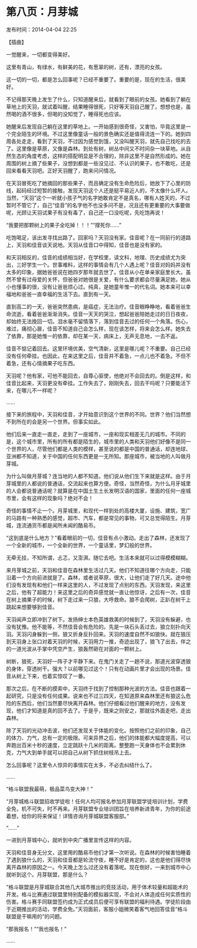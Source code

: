 # 第八页：月芽城


<note>
    <p>
        发布时间：2014-04-04 22:25
    </p>
</note>


【插曲】

一觉醒来，一切都变得美好。

这里有青山，有绿水，有鲜美的花，有葱翠的树，还有，漂亮的女孩。

这一切的一切，都是怎么回事呢？已经不重要了。重要的是，现在的生活，很美好。

不记得那天晚上发生了什么，只知道醒来后，就看到了眼前的女孩。她看到了躺在草地上的天羽，就试着叫醒，结果睡得很死，只好等天羽自己醒了。想想也是，虽然喝的酒不很多，但喝的没知觉了，睡得死也应该。

她醒来后发现自己躺在这里的草地上。一开始感到很奇怪，又害怕，毕竟这里是一个完全陌生的环境。不过这里像童话一般的景色确实还是值得流连一下的。她到四周各处走走，看到了天羽，不过因为感觉到饿，又没叫醒天羽，就先自己找吃的去了。这里像是草原，又像是森林。到处有树，树丛中间又不时间杂一块草地。从自然生态的角度考虑，这样的搭配明显是不合理的，除非这里不是自然形成的。她在周围的树上摘了些果子，没想到都是一些没见过、不认识的果子，也不敢吃，还是回来看看天羽吧。正好天羽醒了，跑来问问情况。

在天羽冒死吃了她摘回的那些果子，而且确定没有生命危险后，她放下了心里的防线，起码经过短暂的接触，发现天羽这个人还是挺平易近人的，不太像什么坏人。当然，“天羽”这个一听就小孩子气的名字她敢肯定不是真名，哪有人姓天的，不过暂时不管它了，自己“佳音”的名字他不也没多问不是，况且还有更重要的大事要做呢，光顾让天羽试果子有没有毒了，自己还一口没吃呢，先吃饱再说！

“我要把那颗树上的果子全吃掉！！！”“撑死你……”

吃饱喝足，该出发寻找出路了。回家吗？天羽没有家。佳音呢？在一同前行的道路上，天羽和佳音谈天说地。天羽从佳音口中得知，佳音也是没有家的。

和天羽相反的，佳音的成绩相当好，在学校里，读文科，地理、历史成绩尤为突出，三好学生一个。世事难料，这样的事情会有几个人遇上呢？佳音对妈妈并没有太多的印象，据她爸爸说在她四岁那年就去世了。佳音从小在单亲家庭里长大。虽然不曾有过母爱的关怀，但爸爸对她很是关爱，有什么要求都会尽量满足她，她从小也懂事的很，没有让爸爸烦心过。纯真，是她童年惟一的代名词。她本来可以幸福地和爸爸一直幸福的生活下去。直到有一天。

直到高二的一天，爸爸突然患病，是癌症，无法治疗。佳音眼睁睁地，看着爸爸生命流逝，看着爸爸渐渐消失。佳音一天天的哭泣，想起爸爸陪她走过的日日夜夜，却始终无法挽回一切。泪水毫不留情落下，落到佳音去过的任何一个角落。伤心，难过，痛彻心扉，佳音不知道自己会怎么样，现在该怎样，将来会怎么样。她失去了依靠，那是她惟一的依靠，却在某一天，病床上，无声无息地，一去不返。

佳音不惦记着回去。这里环境优美，空气清新，这里是哪儿呢？不重要。自己已经没有任何牵挂。也因此，在来这里之后，佳音并不着急，一点儿也不着急。不但不着急，还有心情摘果子吃东西。

天羽呢？他有家，可他不能回去，自尊心驱使，他绝对不会回去的。倒是这样，和佳音比起来，天羽更没有牵挂。工作失去了，刚刚失去，回去干吗呢？只要能活下来，在哪儿不一样呢？

……

接下来的旅程中，天羽和佳音，才开始意识到这个世界的不同。世界？他们当然想不到所在的会是另一个世界。但事实如此。

他们后来一直走一直走，走到了一座城市，一座和现实相差无几的城市。不同的是，这个城市里，所有的所有都是陌生的，城市里的人类和天羽他们好像不是同一个世界的人，尽管他们都是人类的模样，甚至说的都是中国的普通话，却连地球、亚洲都不知道，关于中国的任何东西更是一无所知。那座城市，被当地的人叫做月芽城。

为什么叫做月芽城？连当地的人都不知道。他们说从他们生下来就是这样。由于月芽城里的人都说的普通话，交流起来也算方便。奇怪，当然奇怪，为什么月牙城里的人会都说普通话呢？就算是在中国土生土长发明汉语的国家，里面的任何一座城市里，会有这样的现象吗？绝对不会！

奇怪的事情不止一个。月芽城里，和现代一样到处的高楼大厦，设施、建筑，宽广的马路有一种熟悉的感觉，超市、汽车，都是常见的事物，可又总觉得陌生。月芽城，连流通货币都是闻所未闻的酷易币。

“这到底是什么地方？”看着眼前的一切，佳音有点小激动。走出了森林，还发现了一个全新的城市，一个全新的世界，一个童话里，梦幻般的世界。

无牵无挂，不知所谓，忐忑，又澎湃。随它去吧。生活本来就可以过得模模糊糊。

来月芽城之前，天羽和佳音在森林里生活过几天。他们不知道往哪个方向走，只能沿着一个方向前进就是了。森林，或者说草原，很大，让他们走了好几天。途中他们没有发现有和他们一样来这里的人，不过发现了点别的东西。天羽发现，来这里之后，他有了超能力！来这里之后的奇异感觉就一直让他惊讶，之后有一次，佳音在树上摘果子的时候，树下走过来一只狼，大呼救命。狼不会爬树，正趴在树干上跳起来想要够到佳音。

天羽闻声立即冲到了树下。发扬绅士本色英雄救美的时候到了，天羽没有躲避，也没有犹豫。他不能等，不然佳音会有危险的。先是一块石头丢过去，狼立刻扑向天羽。天羽闪身躲到一侧，狼又折身反扑回来。天羽的速度自然不如狼快。就在狼压到天羽身上张口对着天羽的时候，天羽用力一推，奇迹出现了，狼飞了出去，伴之的一道光波从手掌中凭空产生，狼轰然砸在对面的一颗树上。

树断，狼死，天羽好一阵子才平静下来。在鬼门关走了一趟不说，那道光波穿透狼的身体，穿透树干。强大？以前哪见过这个！只有在动画片里才会出现的场景。佳音从树上下来，也着实惊叹了一番。

那次之后，在不断的摸索中，天羽终于找到了控制那种光波的方法。佳音也跟着一起研究，只是没有任何成果。说来也不过三四天，在知道原来森林里还有狼这么危险的东西后，他们当然要尽快离开森林。他们仔细看过他们醒来的地方，没有发现，他们才知道是真的回不去了。于是乎，既来之则安之，那就往外面走吧，走出森林。

除了天羽的光动冲击波，他们还发现关于体能的变化。按照他们之前的印象，自己的体力、力气，总有一定的极限。可来异界之后，他们的体能都大幅度提高，可以奔跑出百米十秒的速度，立定跳跃十几米的距离。整整跑一天身体也不会累到休克，力气大到单手就可以把自己从树下抓住树枝吊上去。

怎么回事呢？这里令人惊异的事情实在太多，不必去纠结什么了。

……

“格斗联盟我最萌，极品菜鸟变大神！”

“月芽城格斗联盟招收学徒啦！任何人均可报名参加月芽联盟学徒培训计划，学费全免，机不可失，时不再来。月芽联盟专业培训团旨在培养新进青年，为你的前途着想，给你的将来保证！详情咨询月芽城联盟客服部。”

“……“

一进到月芽城中心，就听到中央广播里宣传这样的内容。

天羽和佳音身无分文，这里用的酷易币他们才第一次听说。在森林的时候害怕睡着了遇到狼什么的，天羽和佳音都是轮流守夜，睡不好是肯定的，这也是他们得尽快离开森林的原因之一。今天晚上怎么过还没有着落呢。现在倒好，一来到城市中心就听到这个。月芽联盟，那是什么？

“格斗联盟是月芽城联合其他几大城市推出的竞技活动，用于体术较量和超能术的开发。格斗比赛通过联盟里特别配备的模拟器实现，不会对人体造成任何实质性的伤害。格斗赛手同联盟签约成为正式成员后便可享有联盟的福利待遇。学徒阶段由于近期推出的活动，学费全免。”天羽面前，客服小姐微笑着客气地回答佳音“格斗联盟是干嘛用的”的问题。

“那我报名！”“我也报名！”

……